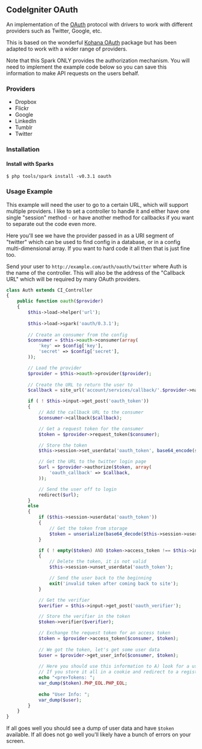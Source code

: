 ## CodeIgniter OAuth

An implementation of the [OAuth](http://oauth.net/) protocol with drivers to work with different providers such as Twitter, Google, etc.

This is based on the wonderful [Kohana OAuth](https://github.com/kohana/oauth) package but has been adapted to work with a wider range of providers.

Note that this Spark ONLY provides the authorization mechanism. You will need to implement the example code below so you can save this information to make API requests on the users behalf.

### Providers

- Dropbox
- Flickr
- Google
- LinkedIn
- Tumblr
- Twitter

### Installation

#### Install with Sparks

```console
$ php tools/spark install -v0.3.1 oauth
```

### Usage Example

This example will need the user to go to a certain URL, which will support multiple providers. I like to set a controller to handle it and either have one single "session" method - or have another method for callbacks if you want to separate out the code even more.

Here you'll see we have the provider passed in as a URI segment of "twitter" which can be used to find config in a database, or in a config multi-dimensional array. If you want to hard code it all then that is just fine too.

Send your user to `http://example.com/auth/oauth/twitter` where Auth is the name of the controller. This will also be the address of the "Callback URL" which will be required by many OAuth providers.

```php
class Auth extends CI_Controller
{
	public function oauth($provider)
	{
		$this->load->helper('url');
		
		$this->load->spark('oauth/0.3.1');
	
		// Create an consumer from the config
		$consumer = $this->oauth->consumer(array(
			'key' => $config['key'],
			'secret' => $config['secret'],
		));

		// Load the provider
		$provider = $this->oauth->provider($provider);
		
		// Create the URL to return the user to
		$callback = site_url('account/services/callback/'.$provider->name);

		if ( ! $this->input->get_post('oauth_token'))
		{
			// Add the callback URL to the consumer
			$consumer->callback($callback);	

			// Get a request token for the consumer
			$token = $provider->request_token($consumer);

			// Store the token
			$this->session->set_userdata('oauth_token', base64_encode(serialize($token)));

			// Get the URL to the twitter login page
			$url = $provider->authorize($token, array(
				'oauth_callback' => $callback,
			));

			// Send the user off to login
			redirect($url);
		}
		else
		{
			if ($this->session->userdata('oauth_token'))
			{
				// Get the token from storage
				$token = unserialize(base64_decode($this->session->userdata('oauth_token')));
			}

			if ( ! empty($token) AND $token->access_token !== $this->input->get_post('oauth_token'))
			{	
				// Delete the token, it is not valid
				$this->session->unset_userdata('oauth_token');

				// Send the user back to the beginning
				exit('invalid token after coming back to site');
			}

			// Get the verifier
			$verifier = $this->input->get_post('oauth_verifier');

			// Store the verifier in the token
			$token->verifier($verifier);

			// Exchange the request token for an access token
			$token = $provider->access_token($consumer, $token);
		
			// We got the token, let's get some user data
			$user = $provider->get_user_info($consumer, $token);
		
			// Here you should use this information to A) look for a user B) help a new user sign up with existing data.
			// If you store it all in a cookie and redirect to a registration page this is crazy-simple.
			echo "<pre>Tokens: ";
			var_dump($token).PHP_EOL.PHP_EOL;
			
			echo "User Info: ";
			var_dump($user);
		}
	}
}
```

If all goes well you should see a dump of user data and have `$token` available. If all does not go well you'll likely have a bunch of errors on your screen.